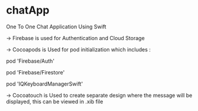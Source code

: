 # chatApp
One To One Chat Application Using Swift

-> Firebase is used for Authentication and Cloud Storage

-> Cocoapods is Used for pod initialization which includes  :
  
  pod 'Firebase/Auth'
  
  pod 'Firebase/Firestore'
  
  pod 'IQKeyboardManagerSwift'
  
  -> Cocoatouch is Used to create separate design where the message will be displayed, this can be viewed in .xib file
 
 
 

